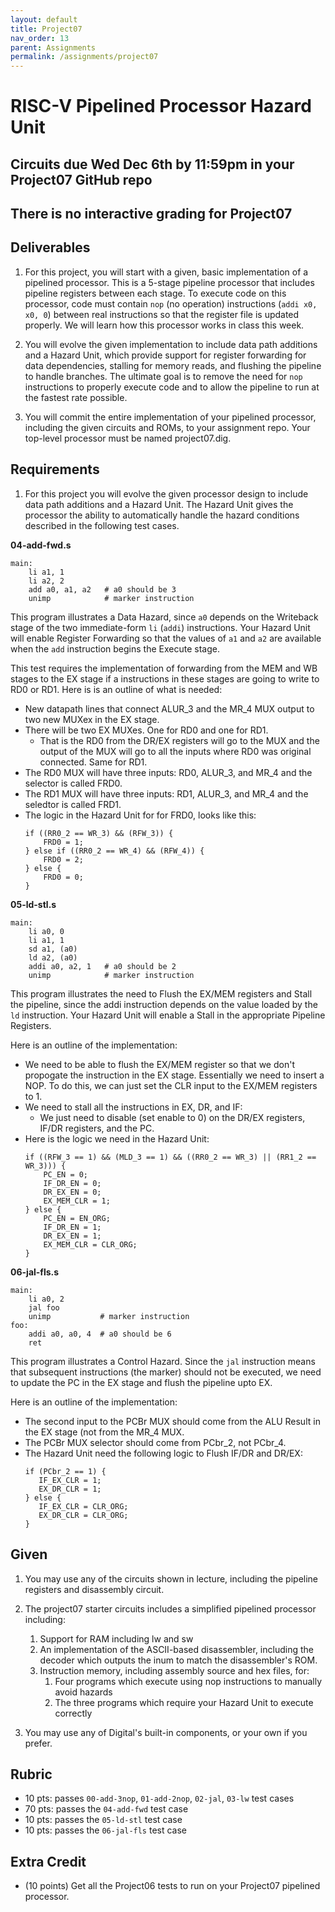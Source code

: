 ```yaml
---
layout: default
title: Project07
nav_order: 13
parent: Assignments
permalink: /assignments/project07
---
```


# RISC-V Pipelined Processor Hazard Unit

## Circuits due Wed Dec 6th by 11:59pm in your Project07 GitHub repo

## There is no interactive grading for Project07

## Deliverables

1. For this project, you will start with a given, basic implementation of a pipelined processor. This is a 5-stage pipeline processor that includes pipeline registers between each stage. To execute code on this processor, code must contain `nop` (no operation) instructions (`addi x0, x0, 0`) between real instructions so that the register file is updated properly. We will learn how this processor works in class this week.

1. You will evolve the given implementation to include data path additions and a Hazard Unit, which provide support for register forwarding for data dependencies, stalling for memory reads, and flushing the pipeline to handle branches. The ultimate goal is to remove the need for `nop` instructions to properly execute code and to allow the pipeline to run at the fastest rate possible.

1. You will commit the entire implementation of your pipelined processor, including the given circuits and ROMs, to your assignment repo. Your top-level processor must be named project07.dig.

## Requirements

1. For this project you will evolve the given processor design to include data path additions and a Hazard Unit. The Hazard Unit gives the processor the ability to automatically handle the hazard conditions described in the following test cases.

**04-add-fwd.s**

```
main:
    li a1, 1
    li a2, 2
    add a0, a1, a2   # a0 should be 3
    unimp            # marker instruction
```
This program illustrates a Data Hazard, since `a0` depends on the Writeback stage of the two immediate-form `li` (`addi`) instructions. Your Hazard Unit will enable Register Forwarding so that the values of `a1` and `a2` are available when the `add` instruction begins the Execute stage.

This test requires the implementation of forwarding from the MEM and WB stages to the EX stage if a instructions in these stages are going to write to RD0 or RD1. Here is is an outline of what is needed:

- New datapath lines that connect ALUR_3 and the MR_4 MUX output to two new MUXex in the EX stage.
- There will be two EX MUXes. One for RD0 and one for RD1.
  - That is the RD0 from the DR/EX registers will go to the MUX and the output of the MUX will go to all the inputs where RD0 was original connected. Same for RD1.
- The RD0 MUX will have three inputs: RD0, ALUR_3, and MR_4 and the selector is called FRD0.
- The RD1 MUX will have three inputs: RD1, ALUR_3, and MR_4 and the seledtor is called FRD1.
- The logic in the Hazard Unit for for FRD0, looks like this:
  ```
  if ((RR0_2 == WR_3) && (RFW_3)) {
      FRD0 = 1;
  } else if ((RR0_2 == WR_4) && (RFW_4)) {
      FRD0 = 2;
  } else {
      FRD0 = 0;
  }
  ```

**05-ld-stl.s**

```
main:
    li a0, 0
    li a1, 1
    sd a1, (a0)
    ld a2, (a0)
    addi a0, a2, 1   # a0 should be 2
    unimp            # marker instruction
```
This program illustrates the need to Flush the EX/MEM registers and Stall the pipeline, since the addi instruction depends on the value loaded by the `ld` instruction. Your Hazard Unit will enable a Stall in the appropriate Pipeline Registers.

Here is an outline of the implementation:

- We need to be able to flush the EX/MEM register so that we don't propogate the instruction in the EX stage. Essentially we need to insert a NOP. To do this, we can just set the CLR input to the EX/MEM registers to 1.
- We need to stall all the instructions in EX, DR, and IF:
  - We just need to disable (set enable to 0) on the DR/EX registers, IF/DR registers, and the PC.
- Here is the logic we need in the Hazard Unit:
  ```
  if ((RFW_3 == 1) && (MLD_3 == 1) && ((RR0_2 == WR_3) || (RR1_2 == WR_3))) {
      PC_EN = 0;
      IF_DR_EN = 0;
      DR_EX_EN = 0;
      EX_MEM_CLR = 1;
  } else {
      PC_EN = EN_ORG;
      IF_DR_EN = 1;
      DR_EX_EN = 1;
      EX_MEM_CLR = CLR_ORG;
  }
  ```

**06-jal-fls.s**

```
main:
    li a0, 2
    jal foo
    unimp           # marker instruction
foo:
    addi a0, a0, 4  # a0 should be 6
    ret
```
This program illustrates a Control Hazard. Since the `jal` instruction means that subsequent instructions (the marker) should not be executed, we need to update the PC in the EX stage and flush the pipeline upto EX.

Here is an outline of the implementation:

- The second input to the PCBr MUX should come from the ALU Result in the EX stage (not from the MR_4 MUX.
- The PCBr MUX selector should come from PCbr_2, not PCbr_4.
- The Hazard Unit need the following logic to Flush IF/DR and DR/EX:
  ```
  if (PCbr_2 == 1) {
     IF_EX_CLR = 1;
     EX_DR_CLR = 1;
  } else {
     IF_EX_CLR = CLR_ORG;
     EX_DR_CLR = CLR_ORG;
  }
  ```

## Given

1. You may use any of the circuits shown in lecture, including the pipeline registers and disassembly circuit.

1. The project07 starter circuits includes a simplified pipelined processor including:
    1. Support for RAM including lw and sw
    1. An implementation of the ASCII-based disassembler, including the decoder which outputs the inum to match the disassembler's ROM.
    1. Instruction memory, including assembly source and hex files, for:
        1. Four programs which execute using nop instructions to manually avoid hazards
        1. The three programs which require your Hazard Unit to execute correctly

1. You may use any of Digital's built-in components, or your own if you prefer.

## Rubric
- 10 pts: passes `00-add-3nop`, `01-add-2nop`, `02-jal`, `03-lw` test cases
- 70 pts: passes the `04-add-fwd` test case
- 10 pts: passes the `05-ld-stl` test case 
- 10 pts: passes the `06-jal-fls` test case


## Extra Credit

- (10 points) Get all the Project06 tests to run on your Project07 pipelined processor.
